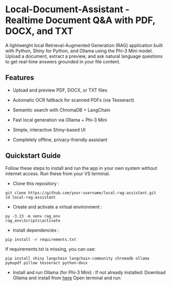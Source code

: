 # Local-Document-Assistant -  Realtime Document Q&A with PDF, DOCX, and TXT
A lightweight local Retrieval-Augmented Generation (RAG) application built with Python, Shiny for Python, and Ollama using the Phi-3 Mini model. Upload a document, extract a preview, and ask natural language questions to get real-time answers grounded in your file content.

## Features
* Upload and preview PDF, DOCX, or TXT files

* Automatic OCR fallback for scanned PDFs (via Tesseract)

* Semantic search with ChromaDB + LangChain

* Fast local generation via Ollama + Phi-3 Mini

* Simple, interactive Shiny-based UI

* Completely offline, privacy-friendly assistant

## Quickstart Guide

Follow these steps to install and run the app in your own system without internet access.
Run these from your VS terminal.

*  Clone this repository :
```
git clone https://github.com/your-username/local-rag-assistant.git
cd local-rag-assistant
```
*  Create and activate a virtual environment :
```
py -3.13 -m venv rag_env
rag_env\Scripts\activate
```
* Install dependencies :
```
pip install -r requirements.txt
```
If requirements.txt is missing, you can use:
```
pip install shiny langchain langchain-community chromadb ollama pymupdf pillow tesseract python-docx
```
* Install and run Ollama (for Phi-3 Mini) :
If not already installed:
Download Ollama and install from [here](https://ollama.com/download)
Open terminal and run:



